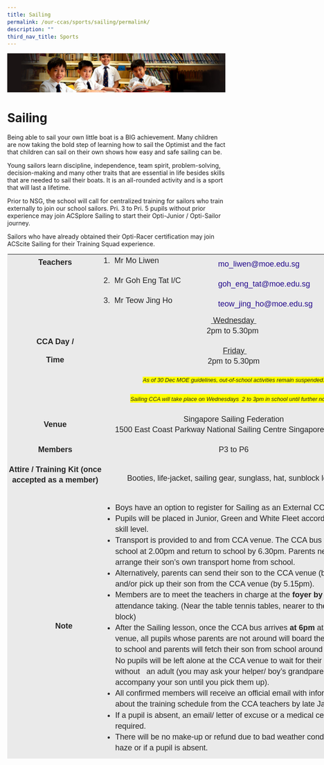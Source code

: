 ```yaml
---
title: Sailing
permalink: /our-ccas/sports/sailing/permalink/
description: ""
third_nav_title: Sports
---
```

![](/images/Sub-banner1.jpg)

Sailing
=======

Being able to sail your own little boat is a BIG achievement. Many children are now taking the bold step of learning how to sail the Optimist and the fact that children can sail on their own shows how easy and safe sailing can be.

  

Young sailors learn discipline, independence, team spirit, problem-solving, decision-making and many other traits that are essential in life besides skills that are needed to sail their boats. It is an all-rounded activity and is a sport that will last a lifetime.

  

Prior to NSG, the school will call for centralized training for sailors who train externally to join our school sailors. Pri. 3 to Pri. 5 pupils without prior experience may join ACSplore Sailing to start their Opti-Junior / Opti-Sailor journey.

  

Sailors who have already obtained their Opti-Racer certification may join ACScite Sailing for their Training Squad experience.


<table class="iveo_table ives_tab_1" style="margin: 0px; outline: 0px; padding: 0px; border: 1px solid rgb(234, 234, 234); color: rgb(0, 0, 0); font-family: &quot;PT Sans&quot;, sans-serif; font-size: 18px; font-style: normal; font-variant-ligatures: normal; font-variant-caps: normal; font-weight: 400; letter-spacing: normal; orphans: 2; text-align: center; text-transform: none; white-space: normal; widows: 2; word-spacing: 0px; -webkit-text-stroke-width: 0px; background-color: rgb(255, 255, 255); text-decoration-thickness: initial; text-decoration-style: initial; text-decoration-color: initial; width: 827px; height: 1165px;"><tbody class="" style="margin: 0px; outline: 0px; padding: 0px;"><tr class="" style="margin: 0px; outline: 0px; padding: 0px;"><td rowspan="3" width="180" class="" style="margin: 0px; outline: 0px; padding: 2px; text-align: center; background-color: rgb(234, 234, 234); color: rgb(34, 34, 34); width: 218px;"><p class="" style="margin: 0px 0px 1em; outline: 0px; padding: 0px; line-height: 24px; color: rgb(35, 35, 35);"><span lang="EN-SG" class="" style="margin: 0px; outline: 0px; padding: 0px;"><b style="margin: 0px; outline: 0px; padding: 0px;">Teachers</b></span></p><p class="" style="margin: 0px 0px 1em; outline: 0px; padding: 0px; line-height: 24px; color: rgb(35, 35, 35);"><span lang="EN-SG" class="" style="margin: 0px; outline: 0px; padding: 0px;"><b style="margin: 0px; outline: 0px; padding: 0px;"><br style="margin: 0px; outline: 0px; padding: 0px;"></b></span></p><p class="" style="margin: 0px 0px 1em; outline: 0px; padding: 0px; line-height: 24px; color: rgb(35, 35, 35);"><span lang="EN-SG" class="" style="margin: 0px; outline: 0px; padding: 0px;"><b style="margin: 0px; outline: 0px; padding: 0px;"><br style="margin: 0px; outline: 0px; padding: 0px;"></b></span></p><p class="" style="margin: 0px 0px 1em; outline: 0px; padding: 0px; line-height: 24px; color: rgb(35, 35, 35);"></p><p class="" style="margin: 0px 0px 1em; outline: 0px; padding: 0px; line-height: 24px; color: rgb(35, 35, 35);"></p></td><td width="190" class="" style="margin: 0px; outline: 0px; padding: 2px; text-align: center; background-color: rgb(234, 234, 234); color: rgb(34, 34, 34); width: 264px;"><p class="" style="margin: 0px 0px 1em; outline: 0px; padding: 0px; line-height: 24px; color: rgb(35, 35, 35); text-align: left;"><span lang="EN-SG" class="" style="margin: 0px; outline: 0px; padding: 0px;">1.<span class="" style="margin: 0px; outline: 0px; padding: 0px;">&nbsp;<span>&nbsp;</span></span></span><span class="" style="margin: 0px; outline: 0px; padding: 0px;">Mr Mo Liwen</span><span class="" style="margin: 0px; outline: 0px; padding: 0px;">&nbsp;</span></p></td><td width="231" class="" style="margin: 0px; outline: 0px; padding: 2px; text-align: left; background-color: rgb(234, 234, 234); color: rgb(34, 34, 34); width: 339px;"><a href="mailto:mo_liwen@moe.edu.sg" target="" class="" style="margin: 0px; outline: 0px; padding: 0px; color: rgb(33, 8, 138); text-decoration: none;">mo_liwen@moe.edu.sg</a></td></tr><tr class="" style="margin: 0px; outline: 0px; padding: 0px;"><td width="190" class="" style="margin: 0px; outline: 0px; padding: 2px; text-align: center; background-color: rgb(234, 234, 234); color: rgb(34, 34, 34);"><p class="" style="margin: 0px 0px 1em; outline: 0px; padding: 0px; line-height: 24px; color: rgb(35, 35, 35); text-align: left;"><span lang="EN-SG" class="" style="margin: 0px; outline: 0px; padding: 0px;">2.<span class="" style="margin: 0px; outline: 0px; padding: 0px;">&nbsp;&nbsp;</span></span><span class="" style="margin: 0px; outline: 0px; padding: 0px;">Mr</span><span class="" style="margin: 0px; outline: 0px; padding: 0px;">&nbsp;Goh Eng Tat I/C</span></p></td><td width="231" class="" style="margin: 0px; outline: 0px; padding: 2px; text-align: left; background-color: rgb(234, 234, 234); color: rgb(34, 34, 34);"><a href="http://goh_eng_tat@moe.edu.sg/" target="" class="" style="margin: 0px; outline: 0px; padding: 0px; color: rgb(33, 8, 138); text-decoration: none;">goh_eng_tat@moe.edu.sg</a><a href="mailto:ye_zhonglong@moe.edu.sg" target="" class="" style="margin: 0px; outline: 0px; padding: 0px; color: rgb(33, 8, 138); text-decoration: none;"></a></td></tr><tr class="" style="margin: 0px; outline: 0px; padding: 0px;"><td width="190" class="" style="margin: 0px; outline: 0px; padding: 2px; text-align: center; background-color: rgb(234, 234, 234); color: rgb(34, 34, 34);"><p class="" style="margin: 0px 0px 1em; outline: 0px; padding: 0px; line-height: 24px; color: rgb(35, 35, 35); text-align: left;"><span lang="EN-SG" class="" style="margin: 0px; outline: 0px; padding: 0px;">3.<span class="" style="margin: 0px; outline: 0px; padding: 0px;">&nbsp;&nbsp;</span></span><span class="" style="margin: 0px; outline: 0px; padding: 0px;">Mr</span><span class="" style="margin: 0px; outline: 0px; padding: 0px;">&nbsp;Teow Jing Ho</span></p></td><td width="231" class="" style="margin: 0px; outline: 0px; padding: 2px; text-align: left; background-color: rgb(234, 234, 234); color: rgb(34, 34, 34);"><a href="mailto:teow_jing_ho@moe.edu.sg" target="" class="" style="margin: 0px; outline: 0px; padding: 0px; color: rgb(33, 8, 138); text-decoration: none;">teow_jing_ho@moe.edu.sg</a></td></tr><tr class="" style="margin: 0px; outline: 0px; padding: 0px;"><td rowspan="2" width="180" class="" style="margin: 0px; outline: 0px; padding: 2px; text-align: center; background-color: rgb(234, 234, 234); color: rgb(34, 34, 34);"><p class="" style="margin: 0px 0px 1em; outline: 0px; padding: 0px; line-height: 24px; color: rgb(35, 35, 35);"><span lang="EN-SG" class="" style="margin: 0px; outline: 0px; padding: 0px;"><b style="margin: 0px; outline: 0px; padding: 0px;">CCA Day /</b></span></p><p class="" style="margin: 0px 0px 1em; outline: 0px; padding: 0px; line-height: 24px; color: rgb(35, 35, 35);"><span lang="EN-SG" class="" style="margin: 0px; outline: 0px; padding: 0px;"><b style="margin: 0px; outline: 0px; padding: 0px;">Time</b></span></p><p class="" style="margin: 0px 0px 1em; outline: 0px; padding: 0px; line-height: 24px; color: rgb(35, 35, 35);"><span lang="EN-SG" class="" style="margin: 0px; outline: 0px; padding: 0px;"><b style="margin: 0px; outline: 0px; padding: 0px;"><br style="margin: 0px; outline: 0px; padding: 0px;"></b></span></p><p class="" style="margin: 0px 0px 1em; outline: 0px; padding: 0px; line-height: 24px; color: rgb(35, 35, 35);"></p><p class="" style="margin: 0px 0px 1em; outline: 0px; padding: 0px; line-height: 24px; color: rgb(35, 35, 35);"></p></td><td colspan="2" width="421" class="" style="margin: 0px; outline: 0px; padding: 2px; text-align: center; background-color: rgb(234, 234, 234); color: rgb(34, 34, 34);"><p class="" style="margin: 0px 0px 1em; outline: 0px; padding: 0px; line-height: 24px; color: rgb(35, 35, 35);"><b class="" style="margin: 0px; outline: 0px; padding: 0px;"><u class="" style="margin: 0px; outline: 0px; padding: 0px;"><span class="" style="margin: 0px; outline: 0px; padding: 0px;">&nbsp;</span></u></b><u class="" style="margin: 0px; outline: 0px; padding: 0px;"><font face="Arial, sans-serif" class="" style="margin: 0px; outline: 0px; padding: 0px;">Wednesday&nbsp;<br class="" style="margin: 0px; outline: 0px; padding: 0px;"></font></u><span class="" style="margin: 0px; outline: 0px; padding: 0px;">2pm to 5.30pm&nbsp;</span><br class="" style="margin: 0px; outline: 0px; padding: 0px;"></p></td></tr><tr class="" style="margin: 0px; outline: 0px; padding: 0px;"><td colspan="2" width="421" class="" style="margin: 0px; outline: 0px; padding: 2px; text-align: center; background-color: rgb(234, 234, 234); color: rgb(34, 34, 34);"><p class="" style="margin: 0px 0px 1em; outline: 0px; padding: 0px; line-height: 24px; color: rgb(35, 35, 35);"><b class="" style="margin: 0px; outline: 0px; padding: 0px;"><span lang="EN-SG" class="" style="margin: 0px; outline: 0px; padding: 0px;">&nbsp;</span></b><u class="" style="margin: 0px; outline: 0px; padding: 0px;"><span class="" style="margin: 0px; outline: 0px; padding: 0px;">Friday&nbsp;<br class="" style="margin: 0px; outline: 0px; padding: 0px;"></span></u><span class="" style="margin: 0px; outline: 0px; padding: 0px;">2pm to 5.30pm</span></p><p class="" style="margin: 0px 0px 1em; outline: 0px; padding: 0px; line-height: 24px; color: rgb(35, 35, 35);"><i style="margin: 0px; outline: 0px; padding: 0px;"><font size="2" style="margin: 0px; outline: 0px; padding: 0px; background-color: rgb(255, 255, 0);">As of 30 Dec MOE guidelines, out-of-school activities remain suspended.</font></i></p><p class="" style="margin: 0px 0px 1em; outline: 0px; padding: 0px; line-height: 24px; color: rgb(35, 35, 35);"><span class="" style="margin: 0px; outline: 0px; padding: 0px; background-color: rgb(255, 255, 0);"><i style="margin: 0px; outline: 0px; padding: 0px;"><font size="2" style="margin: 0px; outline: 0px; padding: 0px;">Sailing CCA will take place on Wednesdays&nbsp; 2 to 3pm in school until further notice.&nbsp;</font></i></span></p><i class="" style="margin: 0px; outline: 0px; padding: 0px;"><span class="" style="margin: 0px; outline: 0px; padding: 0px;"></span></i></td></tr><tr class="" style="margin: 0px; outline: 0px; padding: 0px;"><td width="180" class="" style="margin: 0px; outline: 0px; padding: 2px; text-align: center; background-color: rgb(234, 234, 234); color: rgb(34, 34, 34);"><p class="" style="margin: 0px 0px 1em; outline: 0px; padding: 0px; line-height: 24px; color: rgb(35, 35, 35);"><span lang="EN-SG" class="" style="margin: 0px; outline: 0px; padding: 0px;"><b style="margin: 0px; outline: 0px; padding: 0px;">Venue</b></span></p><p class="" style="margin: 0px 0px 1em; outline: 0px; padding: 0px; line-height: 24px; color: rgb(35, 35, 35);"></p><p class="" style="margin: 0px 0px 1em; outline: 0px; padding: 0px; line-height: 24px; color: rgb(35, 35, 35);"></p></td><td colspan="2" width="421" class="" style="margin: 0px; outline: 0px; padding: 2px; text-align: center; background-color: rgb(234, 234, 234); color: rgb(34, 34, 34);"><p class="" style="margin: 0px 0px 1em; outline: 0px; padding: 0px; line-height: 24px; color: rgb(35, 35, 35);"><span class="" style="margin: 0px; outline: 0px; padding: 0px;">Singapore Sailing Federation<br class="" style="margin: 0px; outline: 0px; padding: 0px;">1500 East Coast Parkway National Sailing Centre Singapore 468963<br class="" style="margin: 0px; outline: 0px; padding: 0px;"></span></p></td></tr><tr class="" style="margin: 0px; outline: 0px; padding: 0px;"><td width="180" class="" style="margin: 0px; outline: 0px; padding: 2px; text-align: center; background-color: rgb(234, 234, 234); color: rgb(34, 34, 34);"><p class="" style="margin: 0px 0px 1em; outline: 0px; padding: 0px; line-height: 24px; color: rgb(35, 35, 35);"><span lang="EN-SG" class="" style="margin: 0px; outline: 0px; padding: 0px;"><b style="margin: 0px; outline: 0px; padding: 0px;">Members</b></span></p><p class="" style="margin: 0px 0px 1em; outline: 0px; padding: 0px; line-height: 24px; color: rgb(35, 35, 35);"></p><p class="" style="margin: 0px 0px 1em; outline: 0px; padding: 0px; line-height: 24px; color: rgb(35, 35, 35);"></p></td><td colspan="2" width="421" class="" style="margin: 0px; outline: 0px; padding: 2px; text-align: center; background-color: rgb(234, 234, 234); color: rgb(34, 34, 34);"><p class="" style="margin: 0px 0px 1em; outline: 0px; padding: 0px; line-height: 24px; color: rgb(35, 35, 35);"><span lang="EN-SG" class="" style="margin: 0px; outline: 0px; padding: 0px;">P3 to P6<span class="" style="margin: 0px; outline: 0px; padding: 0px;"></span></span></p><p class="" style="margin: 0px 0px 1em; outline: 0px; padding: 0px; line-height: 24px; color: rgb(35, 35, 35);"></p><p class="" style="margin: 0px 0px 1em; outline: 0px; padding: 0px; line-height: 24px; color: rgb(35, 35, 35);"></p></td></tr><tr class="" style="margin: 0px; outline: 0px; padding: 0px;"><td width="180" class="" style="margin: 0px; outline: 0px; padding: 2px; text-align: center; background-color: rgb(234, 234, 234); color: rgb(34, 34, 34);"><p class="" style="margin: 0px 0px 1em; outline: 0px; padding: 0px; line-height: 24px; color: rgb(35, 35, 35);"><span lang="EN-SG" class="" style="margin: 0px; outline: 0px; padding: 0px;"><b style="margin: 0px; outline: 0px; padding: 0px;">Attire / Training Kit (once accepted as a member)</b></span></p><p class="" style="margin: 0px 0px 1em; outline: 0px; padding: 0px; line-height: 24px; color: rgb(35, 35, 35);"></p><p class="" style="margin: 0px 0px 1em; outline: 0px; padding: 0px; line-height: 24px; color: rgb(35, 35, 35);"></p></td><td colspan="2" width="421" class="" style="margin: 0px; outline: 0px; padding: 2px; text-align: center; background-color: rgb(234, 234, 234); color: rgb(34, 34, 34);">Booties, life-jacket, sailing gear, sunglass, hat, sunblock lotion</td></tr><tr class="" style="margin: 0px; outline: 0px; padding: 0px;"><td width="180" class="" style="margin: 0px; outline: 0px; padding: 2px; text-align: center; background-color: rgb(234, 234, 234); color: rgb(34, 34, 34);"><p class="" style="margin: 0px 0px 1em; outline: 0px; padding: 0px; line-height: 24px; color: rgb(35, 35, 35);"></p><blockquote style="margin: 0px 0px 0px 40px; outline: 0px; padding: 0px; border: none;"><p class="" style="margin: 0px 0px 1em; outline: 0px; padding: 0px; line-height: 24px; color: rgb(35, 35, 35); text-align: center;"><b style="margin: 0px; outline: 0px; padding: 0px;">Note</b></p></blockquote><p style="margin: 0px 0px 1em; outline: 0px; padding: 0px; line-height: 24px; color: rgb(35, 35, 35);"></p></td><td colspan="2" width="421" class="" style="margin: 0px; outline: 0px; padding: 2px; text-align: center; background-color: rgb(234, 234, 234); color: rgb(34, 34, 34);"><p class="" style="margin: 0px 0px 1em; outline: 0px; padding: 0px; line-height: 24px; color: rgb(35, 35, 35);"></p><div style="margin: 0px; outline: 0px; padding: 0px; line-height: 25.2px; text-align: left;"><ul style="margin: 0px 0px 0.5em 1.5em; outline: 0px; padding: 0px;"><li style="margin: 0px; outline: 0px; padding: 0px;">Boys have an option to register for Sailing as an External CCA.</li><li style="margin: 0px; outline: 0px; padding: 0px;">Pupils will be placed in Junior, Green and White Fleet according to their skill level.</li><li style="margin: 0px; outline: 0px; padding: 0px;">Transport is provided to and from CCA venue. The CCA bus will leave school at 2.00pm and return to school by 6.30pm. Parents need to arrange their son’s own transport home from school.</li><li style="margin: 0px; outline: 0px; padding: 0px;">Alternatively, parents can send their son to the CCA venue (by 2.30pm) and/or pick up their son from the CCA venue (by 5.15pm).</li><li style="margin: 0px; outline: 0px; padding: 0px;">Members are to meet the teachers in charge at the&nbsp;<b class="" style="margin: 0px; outline: 0px; padding: 0px; text-align: left; font-family: arial, sans-serif;">foyer by 1.50pm&nbsp;</b><span style="margin: 0px; outline: 0px; padding: 0px; text-align: left; font-family: arial, sans-serif;">for attendance taking. (Near the table tennis tables, nearer to the Admin block)</span></li><li style="margin: 0px; outline: 0px; padding: 0px;">After the Sailing lesson, once the CCA bus arrives&nbsp;<b class="" style="margin: 0px; outline: 0px; padding: 0px; text-align: left; font-family: arial, sans-serif;">at 6pm&nbsp;</b><span style="margin: 0px; outline: 0px; padding: 0px; text-align: left; font-family: arial, sans-serif;">at the CCA venue, all pupils whose parents are not around will board the bus back to school and parents will fetch their son from school around&nbsp;</span><b class="" style="margin: 0px; outline: 0px; padding: 0px; text-align: left; font-family: arial, sans-serif;">6.15pm</b><span style="margin: 0px; outline: 0px; padding: 0px; text-align: left; font-family: arial, sans-serif;">. No pupils will be left alone at the CCA venue to wait for their parents without&nbsp; &nbsp;an adult (you may ask your helper/ boy’s grandparents to accompany your son until you pick them up).</span></li><li style="margin: 0px; outline: 0px; padding: 0px;">All confirmed members will receive an official email with information about the training schedule from the CCA teachers by late January.</li><li style="margin: 0px; outline: 0px; padding: 0px;">If a pupil is absent, an email/ letter of excuse or a medical certificate is required.</li><li style="margin: 0px; outline: 0px; padding: 0px;">There will be no make-up or refund due to bad weather conditions or haze or if a pupil is absent.</li></ul></div></td></tr></tbody></table>